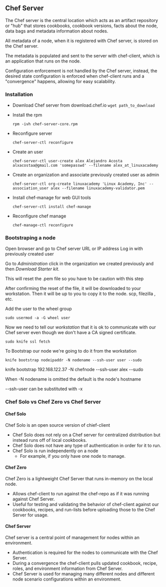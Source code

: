 ## Chef Server

The Chef server is the central location which acts as an artifact repository or "hub" that stores cookbooks, cookbook versions, facts about the node, data bags and metadata information about nodes.

All metadata of a node, when it is registered with Chef server, is stored on the Chef server.

The metadata is populated and sent to the server with chef-client, which is an application that runs on the node.

Configuration enforcement is not handled by the Chef server, instead, the desired state configuration is enforced when chef-client runs and a "convergence" happens, allowing for easy scalability.

### Installation


* Download Chef server from download.chef.io
`wget path_to_download`

* Install the rpm

  `rpm -ivh chef-server-core.rpm`

* Reconfigure server

  `chef-server-ctl reconfigure`

* Create an user

  `chef-server-ctl user-create alex Alejandro Acosta alxacostaa@gmail.com 'somepasswd' --filename alex_at_linuxacademy`

* Create an organization and associate previously created user as admin

  `chef-server-ctl org-create linuxacademy 'Linux Academy, Inc' --association_user alex --filename linuxacademy-validator.pem`

* Install chef-manage for web GUI tools

  `chef-server-ctl install chef-manage`

* Reconfigure chef manage

  `chef-manage-ctl reconfigure`

### Bootstraping a node

Open browser and go to Chef server URL or IP address
Log in with previously created user

Go to _Administration_ click in the organization we created previously and then _Download Starter kit._

This will reset the .pem file so you have to be caution with this step

After confirming the reset of the file, it will be downloaded to your workstation. Then it will be up to you to copy it to the node.
scp, filezilla , etc.

Add the user to the wheel group

`sudo usermod -a -G wheel user`

Now we need to tell our _workstation_ that it is ok to communicate with our Chef server even though we don't have a CA signed certificate.

`sudo knife ssl fetch`


To Bootstrap our node we're going to do it from the workstation

`knife bootstrap nodeipaddr -N nodename --ssh-user user --sudo`

knife bootstrap 192.168.122.37 -N chefnode --ssh-user alex --sudo

When -N nodename is omitted the default is the node's hostname

--ssh-user can be substituted with -x



### Chef Solo vs Chef Zero vs Chef Server

#### Chef Solo

Chef Solo is an open source version of chief-client

* Chef Solo does not rely on a Chef server for centralized distribution but instead runs off of local cookbooks.
* Chef Solo does not have any type of authentication in order for it to run.
* Chef Solo is run independently on a node
  * For example, if you only have one node to manage.


#### Chef Zero

Chef Zero is a lightweight Chef Server that runs in-memory on the local node.
* Allows chef-client to run against the chef-repo as if it was running against Chef Server.
* Useful for testing and validating the behavior of chef-client against our cookbooks, recipes, and run-lists before uploading those to the Chef Server for usage.

#### Chef Server

Chef server is a central point of management for nodes within an environment.

* Authentication is required for the nodes to communicate with the Chef Server.
* During a convergence the chef-client pulls updated cookbook, recipe, roles, and environment information from Chef Server.
* Chef Server is used for managing many different nodes and different node scenario configurations within an environment.

